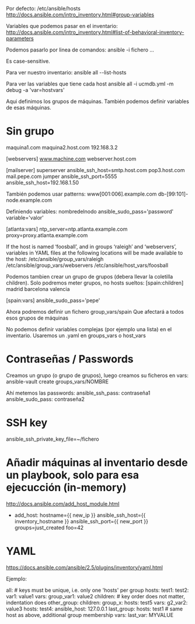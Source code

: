 Por defecto: /etc/ansible/hosts
http://docs.ansible.com/intro_inventory.html#group-variables

Variables que podemos pasar en el inventario:
http://docs.ansible.com/intro_inventory.html#list-of-behavioral-inventory-parameters

Podemos pasarlo por linea de comandos: ansible -i fichero ...

Es case-sensitive.

Para ver nuestro inventario:
ansible all --list-hosts

Para ver las variables que tiene cada host
ansible all -i ucmdb.yml -m debug -a 'var=hostvars'

Aqui definimos los grupos de máquinas.
También podemos definir variables de esas máquinas.

# Sin grupo
maquina1.com
maquina2.host.com
192.168.3.2

[webservers]
www.machine.com
webserver.host.com

[mailserver]
superserver ansible_ssh_host=smtp.host.com
pop3.host.com
mail.pepe.com
jumper ansible_ssh_port=5555 ansible_ssh_host=192.168.1.50


También podemos usar patterns:
www[001:006].example.com
db-[99:101]-node.example.com


Definiendo variables:
nombredelnodo ansible_sudo_pass='password' variable='valor'

[atlanta:vars]
ntp_server=ntp.atlanta.example.com
proxy=proxy.atlanta.example.com


If the host is named ‘foosball’, and in groups ‘raleigh’ and ‘webservers’, variables in YAML files at the following locations will be made available to the host:
/etc/ansible/group_vars/raleigh
/etc/ansible/group_vars/webservers
/etc/ansible/host_vars/foosball

Podemos tambien crear un grupo de grupos (debera llevar la coletilla children). Solo podremos meter grupos, no hosts sueltos:
[spain:children]
madrid
barcelona
valencia

[spain:vars]
ansible_sudo_pass='pepe'

Ahora podremos definir un fichero
group_vars/spain
Que afectará a todos esos grupos de máquinas


No podemos definir variables complejas (por ejemplo una lista) en el inventario. Usaremos un .yaml en groups_vars o host_vars

# Contraseñas / Passwords #
Creamos un grupo (o grupo de grupos), luego creamos su ficheros en vars:
ansible-vault create groups_vars/NOMBRE

Ahí metemos las passwords:
ansible_ssh_pass: contraseña1
ansible_sudo_pass: contraseña2

# SSH key
ansible_ssh_private_key_file=~/fichero


# Añadir máquinas al inventario desde un playbook, solo para esa ejecucción (in-memory)
http://docs.ansible.com/add_host_module.html

- add_host: hostname={{ new_ip }}
            ansible_ssh_host={{ inventory_hostname }}
            ansible_ssh_port={{ new_port }}
            groups=just_created foo=42



# YAML
https://docs.ansible.com/ansible/2.5/plugins/inventory/yaml.html

Ejemplo:

all: # keys must be unique, i.e. only one 'hosts' per group
    hosts:
        test1:
        test2:
            var1: value1
    vars:
        group_var1: value2
    children:   # key order does not matter, indentation does
        other_group:
            children:
                group_x:
                    hosts:
                        test5
            vars:
                g2_var2: value3
            hosts:
                test4:
                    ansible_host: 127.0.0.1
        last_group:
            hosts:
                test1 # same host as above, additional group membership
            vars:
                last_var: MYVALUE

